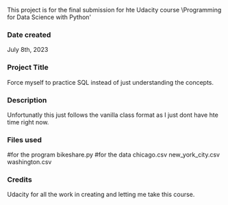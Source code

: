 This project is for the final submission for hte Udacity course \Programming for Data Science with Python'

### Date created
July 8th, 2023

### Project Title
Force myself to practice SQL instead of just understanding the concepts.

### Description
Unfortunatly this just follows the vanilla class format as I just dont have hte time right now.

### Files used
#for the program
bikeshare.py 
#for the data
chicago.csv
new_york_city.csv
washington.csv

### Credits
Udacity for all the work in creating and letting me take this course.


